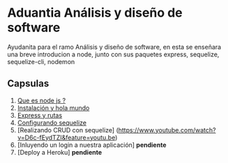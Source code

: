 # Aduantia Análisis y diseño de software

Ayudanita para el ramo Análisis y diseño de software, en esta se enseñara una breve introducion a node, junto con sus paquetes express, sequelize, sequelize-cli, nodemon

## Capsulas

1. [Que es node js ? ](https://youtu.be/qJVSf0hdot0)
2. [Instalación y hola mundo](https://youtu.be/14NCvlLpHD8)
3. [Express y rutas](https://youtu.be/CrVGM1UZM5g)
4. [Configurando sequelize](https://youtu.be/CrVGM1UZM5g)
5. [Realizando CRUD con sequelize] (https://www.youtube.com/watch?v=D6c-fEydTZI&feature=youtu.be)
6. [Inluyendo un login a nuestra aplicación] **pendiente**
7. [Deploy a Heroku] **pendiente**
